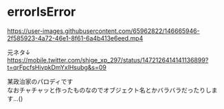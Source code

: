 ﻿# errorIsError
https://user-images.githubusercontent.com/65962822/146665946-2f585923-4a72-46e1-8f61-6a4b413e6eed.mp4  

元ネタ↓  
https://mobile.twitter.com/shige_xp_297/status/1472126414141136899?t=qrFpcfsHivpkDmYxlHsubg&s=09  

某政治家のパロディです  
なおチャチャッと作ったものなのでオブジェクト名とかバラバラだったりします...()

 
